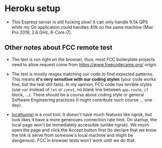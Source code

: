 # Heroku setup

- This Express server is still fucking slow! It can only handle 9.5k QPS while
  my Go application could handles 40k on the same machine (Mac Pro 2019, 2.6
  GHz, 6-Core i7).

## Other notes about FCC remote test

- The test is run right on the browser, thus, most FCC boilerplate projects need
  to allow request come from https://www.freecodecamp.org/ origin.

- The test is mostly rexgex matching our code to find expected patterns. This
  means **it's very sensitive with our coding styles** (your code works fine,
  but the test still fails). In my opinion, FCC code has terrible styles (use
  `var` instead of `let` or `const`, no blank line between `app.route`, `if`
  block, ...). There should be a course about coding style or general Software
  Engineering practices (I might contribute such course ... one day).

- [localtunnel](https://localtunnel.github.io/www/) is a cool tool. It doesn't
  have much features like ngrok, but look likes it have a more generoues
  connection rate limit. On startup, the local page won't be immediately
  accessible (unlike ngrok). We much open the page and click the Accept button
  first (to declare that we know the link is serve from someone's local machine
  and might be dangerous). FCC in browser tests won't work until we do that.
